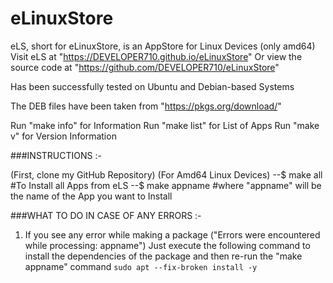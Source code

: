 # eLinuxStore


eLS, short for eLinuxStore, is an AppStore for Linux Devices (only amd64)
Visit eLS at "https://DEVELOPER710.github.io/eLinuxStore"
Or view the source code at "https://github.com/DEVELOPER710/eLinuxStore"

Has been successfully tested on Ubuntu and Debian-based Systems

The DEB files have been taken from "https://pkgs.org/download/<package-name>"

Run "make info" for Information
Run "make list" for List of Apps
Run "make v" for Version Information

###INSTRUCTIONS :-

(First, clone my GitHub Repository)
(For Amd64 Linux Devices)
--$ make all #To Install all Apps from eLS
--$ make appname #where "appname" will be the name of the App you want to Install


###WHAT TO DO IN CASE OF ANY ERRORS :-

1) If you see any error while making a package ("Errors were encountered while processing: appname")
Just execute the following command to install the dependencies of the package and then re-run the "make appname" command
`sudo apt --fix-broken install -y`
